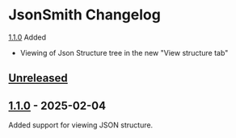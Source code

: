 <!-- Keep a Changelog guide -> https://keepachangelog.com -->

# JsonSmith Changelog

[1.1.0]
Added
- Viewing of Json Structure tree in the new "View structure tab"

## [Unreleased]

## [1.1.0] - 2025-02-04

Added support for viewing JSON structure.

[Unreleased]: https://github.com/efe-egbevwie/JsonSmith/compare/v1.1.0...HEAD
[1.1.0]: https://github.com/efe-egbevwie/JsonSmith/commits/v1.1.0
